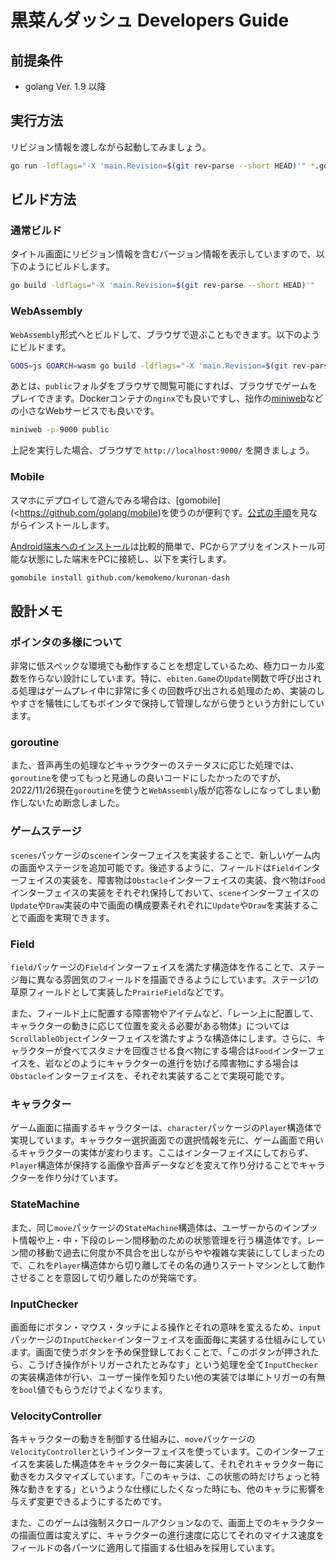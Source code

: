 # 黒菜んダッシュ Developers Guide

## 前提条件

- golang Ver. 1.9 以降

## 実行方法

リビジョン情報を渡しながら起動してみましょう。

```sh
go run -ldflags="-X 'main.Revision=$(git rev-parse --short HEAD)'" *.go
```

## ビルド方法

### 通常ビルド

タイトル画面にリビジョン情報を含むバージョン情報を表示していますので、以下のようにビルドします。

```sh
go build -ldflags="-X 'main.Revision=$(git rev-parse --short HEAD)'"
```

### WebAssembly

`WebAssembly`形式へとビルドして、ブラウザで遊ぶこともできます。以下のようにビルドます。

```sh
GOOS=js GOARCH=wasm go build -ldflags="-X 'main.Revision=$(git rev-parse --short HEAD)'" -o public/kuronan-dash.wasm
```

あとは、`public`フォルダをブラウザで閲覧可能にすれば、ブラウザでゲームをプレイできます。Dockerコンテナの`nginx`でも良いですし、拙作の[miniweb](https://github.com/kemokemo/miniweb)などの小さなWebサービスでも良いです。

```sh
miniweb -p 9000 public
```

上記を実行した場合、ブラウザで `http://localhost:9000/` を開きましょう。

### Mobile

スマホにデプロイして遊んでみる場合は、[gomobile](<<https://github.com/golang/mobile>)を使うのが便利です。[公式の手順](https://github.com/golang/go/wiki/Mobile)を見ながらインストールします。

[Android端末へのインストール](https://github.com/golang/go/wiki/Mobile#building-and-deploying-to-android)は比較的簡単で、PCからアプリをインストール可能な状態にした端末をPCに接続し、以下を実行します。

```sh
gomobile install github.com/kemokemo/kuronan-dash
```

## 設計メモ

### ポインタの多様について

非常に低スペックな環境でも動作することを想定しているため、極力ローカル変数を作らない設計にしています。特に、`ebiten.Game`の`Update`関数で呼び出される処理はゲームプレイ中に非常に多くの回数呼び出される処理のため、実装のしやすさを犠牲にしてもポインタで保持して管理しながら使うという方針にしています。

### goroutine

また、音声再生の処理などキャラクターのステータスに応じた処理では、`goroutine`を使ってもっと見通しの良いコードにしたかったのですが、2022/11/26現在`goroutine`を使うと`WebAssembly`版が応答なしになってしまい動作しないため断念しました。

### ゲームステージ

`scenes`パッケージの`scene`インターフェイスを実装することで、新しいゲーム内の画面やステージを追加可能です。後述するように、フィールドは`Field`インターフェイスの実装を、障害物は`Obstacle`インターフェイスの実装、食べ物は`Food`インターフェイスの実装をそれぞれ保持しておいて、`scene`インターフェイスの`Update`や`Draw`実装の中で画面の構成要素それぞれに`Update`や`Draw`を実装することで画面を実現できます。

### Field

`field`パッケージの`Field`インターフェイスを満たす構造体を作ることで、ステージ毎に異なる雰囲気のフィールドを描画できるようにしています。ステージ1の草原フィールドとして実装した`PrairieField`などです。

また、フィールド上に配置する障害物やアイテムなど、「レーン上に配置して、キャラクターの動きに応じて位置を変える必要がある物体」については`ScrollableObject`インターフェイスを満たすような構造体にします。さらに、キャラクターが食べてスタミナを回復させる食べ物にする場合は`Food`インターフェイスを、岩などのようにキャラクターの進行を妨げる障害物にする場合は`Obstacle`インターフェイスを、それぞれ実装することで実現可能です。

### キャラクター

ゲーム画面に描画するキャラクターは、`character`パッケージの`Player`構造体で実現しています。キャラクター選択画面での選択情報を元に、ゲーム画面で用いるキャラクターの実体が変わります。ここはインターフェイスにしておらず、`Player`構造体が保持する画像や音声データなどを変えて作り分けることでキャラクターを作り分けています。

### StateMachine

また、同じ`move`パッケージの`StateMachine`構造体は、ユーザーからのインプット情報や上・中・下段のレーン間移動のための状態管理を行う構造体です。レーン間の移動で過去に何度か不具合を出しながらやや複雑な実装にしてしまったので、これを`Player`構造体から切り離してその名の通りステートマシンとして動作させることを意図して切り離したのが発端です。

### InputChecker

画面毎にボタン・マウス・タッチによる操作とそれの意味を変えるため、`input`パッケージの`InputChecker`インターフェイスを画面毎に実装する仕組みにしています。画面で使うボタンを予め保登録しておくことで、「このボタンが押されたら、こうげき操作がトリガーされたとみなす」という処理を全て`InputChecker`の実装構造体が行い、ユーザー操作を知りたい他の実装では単にトリガーの有無を`bool`値でもらうだけでよくなります。

### VelocityController

各キャラクターの動きを制御する仕組みに、`move`パッケージの`VelocityController`というインターフェイスを使っています。このインターフェイスを実装した構造体をキャラクター毎に実装して、それぞれキャラクター毎に動きをカスタマイズしています。「このキャラは、この状態の時だけちょっと特殊な動きをする」というような仕様にしたくなった時にも、他のキャラに影響を与えず変更できるようにするためです。

また、このゲームは強制スクロールアクションなので、画面上でのキャラクターの描画位置は変えずに、キャラクターの進行速度に応じてそれのマイナス速度をフィールドの各パーツに適用して描画する仕組みを採用しています。
